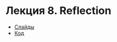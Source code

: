 # Лекция 8. Reflection

* [Слайды](https://dbeliakov.github.io/mipt-golang-course/lectures/08/lecture.slide.html)
* [Код](code)
